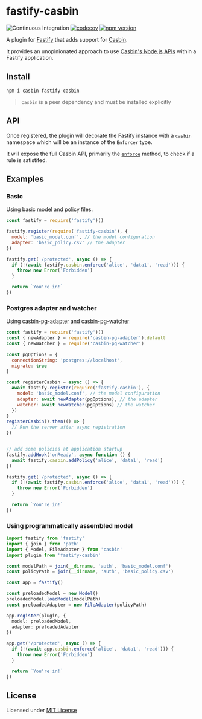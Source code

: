 # fastify-casbin

![Continuous Integration](https://github.com/nearform/fastify-casbin/workflows/ci/badge.svg)
[![codecov](https://codecov.io/gh/nearform/fastify-casbin/branch/master/graph/badge.svg?token=gfJ55XYZAV)](https://codecov.io/gh/nearform/fastify-casbin)
[![npm version](https://badge.fury.io/js/fastify-casbin.svg)](https://badge.fury.io/js/fastify-casbin)

A plugin for [Fastify](http://fastify.io/) that adds support for [Casbin](https://casbin.org/).

It provides an unopinionated approach to use [Casbin's Node.js APIs](https://github.com/casbin/node-casbin) within a Fastify application.

## Install

```
npm i casbin fastify-casbin
```

> `casbin` is a peer dependency and must be installed explicitly

## API

Once registered, the plugin will decorate the Fastify instance with a `casbin` namespace which will be an instance of the `Enforcer` type.

It will expose the full Casbin API, primarily the [`enforce`](https://github.com/casbin/node-casbin#get-started) method, to check if a rule is satistifed.

## Examples

### Basic

Using basic [model](https://github.com/casbin/casbin/blob/master/examples/basic_model.conf) and [policy](https://github.com/casbin/casbin/blob/master/examples/basic_policy.csv) files.

```js
const fastify = require('fastify')()

fastify.register(require('fastify-casbin'), {
  model: 'basic_model.conf', // the model configuration
  adapter: 'basic_policy.csv' // the adapter
})

fastify.get('/protected', async () => {
  if (!(await fastify.casbin.enforce('alice', 'data1', 'read'))) {
    throw new Error('Forbidden')
  }

  return `You're in!`
})
```

### Postgres adapter and watcher

Using [casbin-pg-adapter](https://github.com/touchifyapp/casbin-pg-adapter) and [casbin-pg-watcher](https://github.com/mcollina/casbin-pg-watcher)

```js
const fastify = require('fastify')()
const { newAdapter } = require('casbin-pg-adapter').default
const { newWatcher } = require('casbin-pg-watcher')

const pgOptions = {
  connectionString: 'postgres://localhost',
  migrate: true
}

const registerCasbin = async () => {
  await fastify.register(require('fastify-casbin'), {
    model: 'basic_model.conf', // the model configuration
    adapter: await newAdapter(pgOptions), // the adapter
    watcher: await newWatcher(pgOptions) // the watcher
  })
}
registerCasbin().then(() => {
  // Run the server after async registration
})


// add some policies at application startup
fastify.addHook('onReady', async function () {
  await fastify.casbin.addPolicy('alice', 'data1', 'read')
})

fastify.get('/protected', async () => {
  if (!(await fastify.casbin.enforce('alice', 'data1', 'read'))) {
    throw new Error('Forbidden')
  }

  return `You're in!`
})
```

### Using programmatically assembled model

```typescript
import fastify from 'fastify'
import { join } from 'path'
import { Model, FileAdapter } from 'casbin'
import plugin from 'fastify-casbin'

const modelPath = join(__dirname, 'auth', 'basic_model.conf')
const policyPath = join(__dirname, 'auth', 'basic_policy.csv')

const app = fastify()

const preloadedModel = new Model()
preloadedModel.loadModel(modelPath)
const preloadedAdapter = new FileAdapter(policyPath)

app.register(plugin, {
  model: preloadedModel,
  adapter: preloadedAdapter
})

app.get('/protected', async () => {
  if (!(await app.casbin.enforce('alice', 'data1', 'read'))) {
    throw new Error('Forbidden')
  }

  return `You're in!`
})
```

## License

Licensed under [MIT License](./LICENSE)
